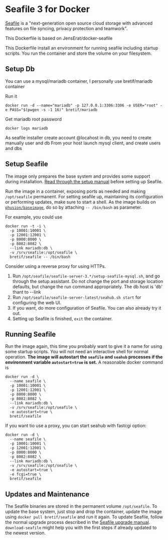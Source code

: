 # Seafile 3 for Docker

[Seafile](http://www.seafile.com/) is a "next-generation open source cloud storage
with advanced features on file syncing, privacy protection and teamwork".

This Dockerfile is based on JensErat/docker-seafile

This Dockerfile install an environment for running seafile including startup scripts.
You run the container and store the volume on your filesystem.

## Setup Db
You can use a mysql/mariadb container, I personally use bretif/mariadb container

Run it

    docker run -d --name="mariadb" -p 127.0.0.1:3306:3306 -e USER="root" -e PASS="$(pwgen -s -1 16)" bretif/mariadb

Get mariadb root password

    docker logs mariadb 

As seafile installer create account @locahost in db, you need to create manually user and db
From your host launch mysql client, and create users and dbs

## Setup Seafile

The image only prepares the base system and provides some support during installation. [Read through the setup manual](https://github.com/haiwen/seafile/wiki/Download-and-setup-seafile-server) before setting up Seafile.

Run the image in a container, exposing ports as needed and making `/opt/seafile` permanent. For setting seafile up, maintaining its configuration or performing updates, make sure to start a shell. As the image builds on [`phusion/baseimage`](https://github.com/phusion/baseimage-docker), do so by attaching `-- /bin/bash` as parameter.

For example, you could use

    docker run -t -i \
      -p 10001:10001 \
      -p 12001:12001 \
      -p 8000:8000 \
      -p 8082:8082 \
      --link mariadb:db \
      -v /srv/seafile:/opt/seafile \
      bretif/seafile -- /bin/bash

Consider using a reverse proxy for using HTTPs.

1. Run `/opt/seafile/seafile-server-3.*/setup-seafile-mysql.sh`, and go through the setup assistant. Do not change the port and storage location defaults, but change the run command appropriately.
The db host is 'db' thant to --link
3. Run `/opt/seafile/seafile-server-latest/seahub.sh start` for configuring the web UI.
4. If you want, do more configuration of Seafile. You can also already try it out.
5. Setting up Seafile is finished, `exit` the container.

## Running Seafile

Run the image again, this time you probably want to give it a name for using some startup scripts. You will not need an interactive shell for normal operation. **The image will autostart the `seafile` and `seahub` processes if the environment variable `autostart=true` is set.** A reasonable docker command is

    docker run -d \
      --name seafile \
      -p 10001:10001 \
      -p 12001:12001 \
      -p 8000:8000 \
      -p 8082:8082 \
      --link mariadb:db \
      -v /srv/seafile:/opt/seafile \
      -e autostart=true \
      bretif/seafile

If you want tio use a proxy, you can start seahub with fastcgi option:

    docker run -d \
      --name seafile \
      -p 10001:10001 \
      -p 12001:12001 \
      -p 8000:8000 \
      -p 8082:8082 \
      --link mariadb:db \
      -v /srv/seafile:/opt/seafile \
      -e autostart=true \
      -e fcgi=true \
      bretif/seafile


## Updates and Maintenance

The Seafile binaries are stored in the permanent volume `/opt/seafile`. To update the base system, just stop and drop the container, update the image using `docker pull bretif/seafile` and run it again. To update Seafile, follow the normal upgrade process described in the [Seafile upgrade manual](http://manual.seafile.com/deploy/upgrade.html). `download-seafile` might help you with the first steps if already updated to the newest version.
